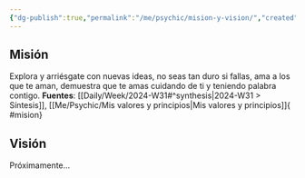 ```yaml
---
{"dg-publish":true,"permalink":"/me/psychic/mision-y-vision/","created":"2024-08-05T15:07","updated":"2024-08-05T15:12"}
---
```


## Misión
Explora y arriésgate con nuevas ideas, no seas tan duro si fallas, ama a los que te aman, demuestra que te amas cuidando de ti y teniendo palabra contigo.
**Fuentes**: [[Daily/Week/2024-W31#^synthesis\|2024-W31 > Síntesis]], [[Me/Psychic/Mis valores y principios\|Mis valores y principios]]{ #mision}


## Visión
Próximamente...